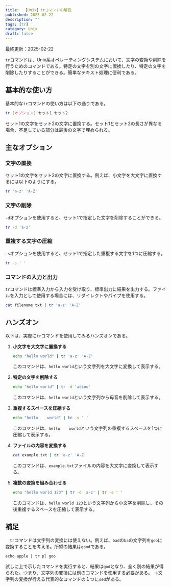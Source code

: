 ```yaml
---
title:  【Unix】trコマンドの解説
published: 2025-02-22
description: ""
tags: [tr]
category: Unix
draft: false
---
```

最終更新：2025-02-22

`tr`コマンドは、Unix系オペレーティングシステムにおいて、文字の変換や削除を行うためのコマンドである。特定の文字を別の文字に置換したり、特定の文字を削除したりすることができる。簡単なテキスト処理に便利である。

## 基本的な使い方

基本的な`tr`コマンドの使い方は以下の通りである。

```sh
tr [オプション] セット1 セット2
```

セット1の文字をセット2の文字に置換する。セット1とセット2の長さが異なる場合、不足している部分は最後の文字で埋められる。

## 主なオプション

### 文字の置換

セット1の文字をセット2の文字に置換する。例えば、小文字を大文字に置換するには以下のようにする。

```sh
tr 'a-z' 'A-Z'
```

### 文字の削除

`-d`オプションを使用すると、セット1で指定した文字を削除することができる。

```sh
tr -d 'a-z'
```

### 重複する文字の圧縮

`-s`オプションを使用すると、セット1で指定した重複する文字を1つに圧縮する。

```sh
tr -s ' ' 
```

### コマンドの入力と出力

`tr`コマンドは標準入力から入力を受け取り、標準出力に結果を出力する。ファイルを入力として使用する場合には、リダイレクトやパイプを使用する。

```sh
cat filename.txt | tr 'a-z' 'A-Z'
```

## ハンズオン

以下は、実際に`tr`コマンドを使用してみるハンズオンである。

1. **小文字を大文字に置換する**

    ```sh
    echo "hello world" | tr 'a-z' 'A-Z'
    ```

    このコマンドは、`hello world`という文字列を大文字に変換して表示する。

2. **特定の文字を削除する**

    ```sh
    echo "hello world" | tr -d 'aeiou'
    ```

    このコマンドは、`hello world`という文字列から母音を削除して表示する。

3. **重複するスペースを圧縮する**

    ```sh
    echo "hello    world" | tr -s ' '
    ```

    このコマンドは、`hello    world`という文字列の重複するスペースを1つに圧縮して表示する。

4. **ファイルの内容を変換する**

    ```sh
    cat example.txt | tr 'a-z' 'A-Z'
    ```

    このコマンドは、`example.txt`ファイルの内容を大文字に変換して表示する。

5. **複数の変換を組み合わせる**

    ```sh
    echo "hello world 123" | tr -d 'a-z' | tr -s ' '
    ```

    このコマンドは、`hello world 123`という文字列から小文字を削除し、その後重複するスペースを圧縮して表示する。

## 補足
　`tr`コマンドは文字列の変換には使えない。例えば、`bad`の`ba`の文字列を`goo`に変換することを考える。所望の結果は`good`である。
```
echo apple | tr pl goo
```
試しに上で示したコマンドを実行すると、結果は`god`となり、全く別の結果が得られた。つまり、文字列の変換には別のコマンドを使用する必要がある。
→文字列の変換が行える代表的なコマンドの１つに`sed`がある。